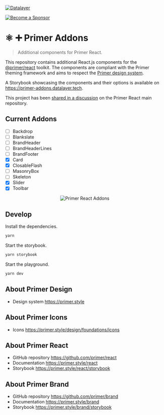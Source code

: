 [![Datalayer](https://assets.datalayer.tech/datalayer-25.svg)](https://datalayer.io)

[![Become a Sponsor](https://img.shields.io/static/v1?label=Become%20a%20Sponsor&message=%E2%9D%A4&logo=GitHub&style=flat&color=1ABC9C)](https://github.com/sponsors/datalayer)

# ⚛️ ➕ Primer Addons

> Additional components for Primer React.

This repository contains additional React.js components for the [@primer/react](https://github.com/primer/react) toolkit. The components are compliant with the Primer theming framework and aims to respect the [Primer design system](https://primer.style).

A Storybook showcasing the components and their options is available on https://primer-addons.datalayer.tech.

This project has been [shared in a discussion](https://github.com/primer/react/discussions/3297) on the Primer React main repository.

## Current Addons

- [ ] Backdrop
- [ ] Blankslate
- [ ] BrandHeader
- [ ] BrandHeaderLines
- [ ] BrandFooter
- [x] Card
- [x] ClosableFlash
- [ ] MasonryBox
- [ ] Skeleton
- [x] Slider
- [x] Toolbar

<div align="center" style="text-align: center">
  <img alt="Primer React Addons" src="https://datalayer-examples.s3.amazonaws.com/primer-addons-example.png" />
</div>

## Develop

Install the dependencies.

```bash
yarn
```

Start the storybook.

```bash
yarn storybook
```

Start the playground.

```bash
yarn dev
```

## About Primer Design

- Design system https://primer.style

## About Primer Icons

- Icons https://primer.style/design/foundations/icons

## About Primer React

- GitHub repository https://github.com/primer/react
- Documentation https://primer.style/react
- Storybook https://primer.style/react/storybook

## About Primer Brand

- GitHub repository https://github.com/primer/brand
- Documentation https://primer.style/brand
- Storybook https://primer.style/brand/storybook
